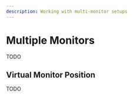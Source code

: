 ```yaml
---
description: Working with multi-monitor setups
---
```


# Multiple Monitors

TODO

## Virtual Monitor Position

TODO

